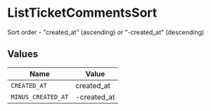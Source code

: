 # ListTicketCommentsSort

Sort order - "created_at" (ascending) or "-created_at" (descending)


## Values

| Name               | Value              |
| ------------------ | ------------------ |
| `CREATED_AT`       | created_at         |
| `MINUS_CREATED_AT` | -created_at        |